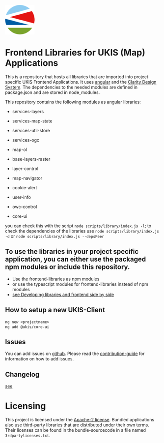 ![UKIS Logo](projects/core-ui/schematics/ng-add/files/src/assets/icons/icon-96x96.png "UKIS Logo")

# Frontend Libraries for UKIS (Map) Applications

This is a repository that hosts all libraries that are imported into project specific UKIS Frontend Applications. 
It uses [angular](https://angular.io/) and the [Clarity Design System](https://vmware.github.io/clarity/).
The dependencies to the needed modules are defined in package.json and are stored in node_modules.  

This repository contains the following modules as angular libraries:

- services-layers
- services-map-state
- services-util-store
- services-ogc

- map-ol
- base-layers-raster
- layer-control
- map-navigator
- cookie-alert
- user-info
- owc-control
- core-ui

you can check this with the script `node scripts/library/index.js -l`;
to check the dependencies of the libraries use `node scripts/library/index.js -d` or `node scripts/library/index.js --depsPeer`

## To use the libraries in your project specific application, you can either use the packaged npm modules or include this repository.
- Use the frontend-libraries as npm modules 
- or use the typescript modules for frontend-libraries instead of npm modules
- [see Developing libraries and frontend side by side](DEVELOPMENT.md)


## How to setup a new UKIS-Client
```
ng new <projectname>
ng add @ukis/core-ui
```

## Issues
You can add issues on [github](https://github.com/dlr-eoc/frontend-libraries/issues).
Please read the [contribution-guide](CONTRIBUTING.md) for information on how to add issues.


## Changelog
[see](CHANGELOG.md)

# Licensing
This project is licensed under the [Apache-2 license](LICENSE). Bundled applications also use third-party libraries that are distributed under their own terms. Their licenses can be found in the bundle-sourcecode in a file named `3rdpartylicenses.txt`.